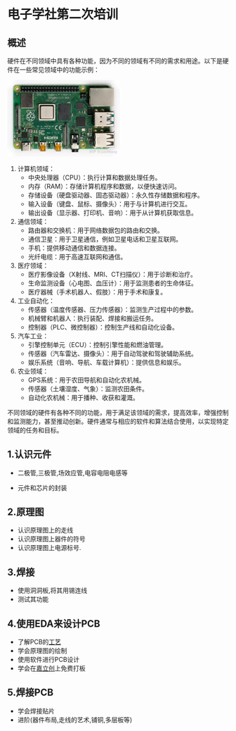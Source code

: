 # 电子学社第二次培训

## 概述

硬件在不同领域中具有各种功能，因为不同的领域有不同的需求和用途。以下是硬件在一些常见领域中的功能示例：

<img src="树莓派.jpg" alt="树莓派" style="zoom: 25%;" />


1. 计算机领域：
   - 中央处理器（CPU）：执行计算和数据处理任务。
   - 内存（RAM）：存储计算机程序和数据，以便快速访问。
   - 存储设备（硬盘驱动器、固态驱动器）：永久性存储数据和程序。
   - 输入设备（键盘、鼠标、摄像头）：用于与计算机进行交互。
   - 输出设备（显示器、打印机、音响）：用于从计算机获取信息。
2. 通信领域：
   - 路由器和交换机：用于网络数据包的路由和交换。
   - 通信卫星：用于卫星通信，例如卫星电话和卫星互联网。
   - 手机：提供移动通信和数据连接。
   - 光纤电缆：用于高速互联网和通信。
3. 医疗领域：
   - 医疗影像设备（X射线、MRI、CT扫描仪）：用于诊断和治疗。
   - 生命监测设备（心电图、血压计）：用于监测患者的生命体征。
   - 医疗器械（手术机器人、假肢）：用于手术和康复。
4. 工业自动化：
   - 传感器（温度传感器、压力传感器）：监测生产过程中的参数。
   - 机械臂和机器人：执行装配、焊接和搬运任务。
   - 控制器（PLC、微控制器）：控制生产线和自动化设备。
5. 汽车工业：
   - 引擎控制单元（ECU）：控制引擎性能和燃油管理。
   - 传感器（汽车雷达、摄像头）：用于自动驾驶和驾驶辅助系统。
   - 娱乐系统（音响、导航、车载计算机）：提供信息和娱乐。
6. 农业领域：
   - GPS系统：用于农田导航和自动化农机械。
   - 传感器（土壤湿度、气象）：监测农田条件。
   - 自动化农机械：用于播种、收获和灌溉。

不同领域的硬件有各种不同的功能，用于满足该领域的需求，提高效率，增强控制和监测能力，甚至推动创新。硬件通常与相应的软件和算法结合使用，以实现特定领域的任务和目标。


## 1.认识元件

- 二极管,三极管,场效应管,电容电阻电感等

- 元件和芯片的封装

## 2.原理图

- 认识原理图上的走线
- 认识原理图上器件的符号
- 认识原理图上电源标号.

## 3.焊接

- 使用洞洞板,将其用锡连线
- 测试其功能

## 4.使用EDA来设计PCB

- 了解PCB的[工艺](https://www.bilibili.com/video/BV1u64y1Y7sW?p=5&vd_source=b279e35a0a303b80df2905504b3b727a)
- 学会原理图的绘制
- 使用软件进行PCB设计
- 学会在[嘉立创](https://lceda.cn/)上免费打板

## 5.焊接PCB

- 学会焊接贴片
- 进阶(器件布局,走线的艺术,铺铜,多层板等)

